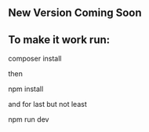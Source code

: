 ## New Version Coming Soon
## To make it work run:
<p>composer install</p>
<p>then</p>
<p>npm install</p>
<p>and for last but not least</p>
<p>npm run dev</p>
